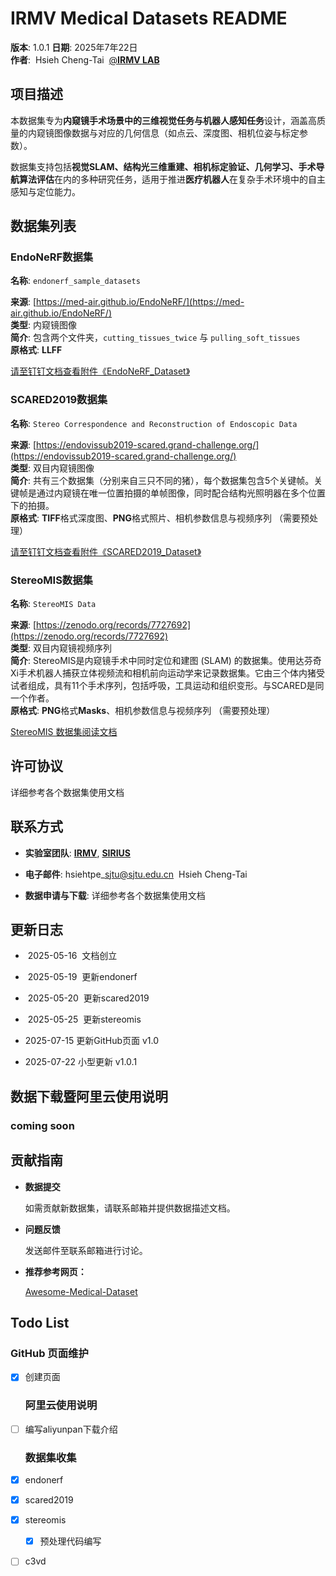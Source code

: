 # IRMV Medical Datasets README

**版本**: 1.0.1 
**日期**: 2025年7年22日  
**作者**:  Hsieh Cheng-Tai  [@**IRMV LAB**](https://irmv.sjtu.edu.cn/)


## 项目描述

本数据集专为**内窥镜手术场景中的三维视觉任务与机器人感知任务**设计，涵盖高质量的内窥镜图像数据与对应的几何信息（如点云、深度图、相机位姿与标定参数）。

数据集支持包括**视觉SLAM、结构光三维重建、相机标定验证、几何学习、手术导航算法评估**在内的多种研究任务，适用于推进**医疗机器人**在复杂手术环境中的自主感知与定位能力。


## 数据集列表

### EndoNeRF数据集

**名称**: `endonerf_sample_datasets`

**来源**: [https://med-air.github.io/EndoNeRF/](https://med-air.github.io/EndoNeRF/)  
**类型**: 内窥镜图像  
**简介**: 包含两个文件夹，`cutting_tissues_twice` 与 `pulling_soft_tissues`   
**原格式**: **LLFF**

[请至钉钉文档查看附件《EndoNeRF\_Dataset》](https://alidocs.dingtalk.com/i/nodes/l6Pm2Db8D4rEryL0hgp2yyAp8xLq0Ee4?doc_type=wiki_doc&iframeQuery=anchorId%3DX02maqg6ltisp5gn1405q)

### SCARED2019数据集

**名称**: `Stereo Correspondence and Reconstruction of Endoscopic Data`

**来源**: [https://endovissub2019-scared.grand-challenge.org/](https://endovissub2019-scared.grand-challenge.org/)  
**类型**: 双目内窥镜图像  
**简介**: 共有三个数据集（分别来自三只不同的猪），每个数据集包含5个关键帧。关键帧是通过内窥镜在唯一位置拍摄的单帧图像，同时配合结构光照明器在多个位置下的拍摄。  
**原格式**: **TIFF**格式深度图、**PNG**格式照片、相机参数信息与视频序列 （需要预处理）

[请至钉钉文档查看附件《SCARED2019\_Dataset》](https://alidocs.dingtalk.com/i/nodes/l6Pm2Db8D4rEryL0hgp2yyAp8xLq0Ee4?doc_type=wiki_doc&iframeQuery=anchorId%3DX02mawao1mrjtyjem3jele)

### StereoMIS数据集

**名称**: `StereoMIS Data`

**来源**: [https://zenodo.org/records/7727692](https://zenodo.org/records/7727692)  
**类型**: 双目内窥镜视频序列  
**简介**: StereoMIS是内窥镜手术中同时定位和建图 (SLAM) 的数据集。使用达芬奇Xi手术机器人捕获立体视频流和相机前向运动学来记录数据集。它由三个体内猪受试者组成，具有11个手术序列，包括呼吸，工具运动和组织变形。与SCARED是同一个作者。  
**原格式**: **PNG**格式**Masks**、相机参数信息与视频序列 （需要预处理）

[StereoMIS 数据集阅读文档](dataset_md_docs/stereo_mis.md)

## 许可协议

详细参考各个数据集使用文档


## 联系方式

*   **实验室团队**: [**IRMV**](https://irmv.sjtu.edu.cn/), [**SIRIUS**](https://banyutong.github.io/sirius_lab_website/)
    
*   **电子邮件**: hsiehtpe\_sjtu@sjtu.edu.cn  Hsieh Cheng-Tai 
    
*   **数据申请与下载**: 详细参考各个数据集使用文档
    

## 更新日志

*    2025-05-16  文档创立
    
*    2025-05-19  更新endonerf
    
*    2025-05-20  更新scared2019
    
*    2025-05-25  更新stereomis

*    2025-07-15  更新GitHub页面 v1.0

*    2025-07-22  小型更新 v1.0.1
    


## 数据下载暨阿里云使用说明
 
  ### coming soon

## 贡献指南

*   **数据提交** 
    
    如需贡献新数据集，请联系邮箱并提供数据描述文档。
    
*   **问题反馈** 
    
    发送邮件至联系邮箱进行讨论。
    
*   **推荐参考网页：**  
  
    [Awesome-Medical-Dataset](https://github.com/openmedlab/Awesome-Medical-Dataset)


## Todo List

  ### GitHub 页面维护
    

*   [x] 创建页面
    

  ### 阿里云使用说明
    

*   [ ] 编写aliyunpan下载介绍
    

  ### 数据集收集
    

*   [x] endonerf
    
*   [x] scared2019
    
*   [x] stereomis
    
    *   [x] 预处理代码编写
        
*   [ ] c3vd